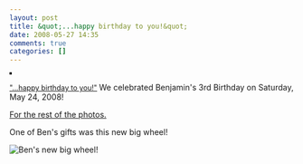 ```yaml
---
layout: post
title: &quot;...happy birthday to you!&quot;
date: 2008-05-27 14:35
comments: true
categories: []
---
```

<a title="photo sharing" href="http://www.flickr.com/photos/pfilias/2528615180/"><img style="border: solid 2px #000000;" src="http://farm4.static.flickr.com/3234/2528615180_d0c8bde26c_m.jpg" alt="" /></a>

<span style="font-size: 0.9em; margin-top: 0px;"><a href="http://www.flickr.com/photos/pfilias/2528615180/">"...happy birthday to you!"</a>
</span>
We celebrated Benjamin's 3rd Birthday on Saturday, May 24, 2008!

<a href="http://www.flickr.com/photos/pfilias/sets/72157605287894229/">For the rest of the photos.</a>

One of Ben's gifts was this new big wheel!

<img class="alignnone" src="http://farm3.static.flickr.com/2376/2527975951_9e243c45f3.jpg?v=0" alt="Ben's new big wheel!" />
